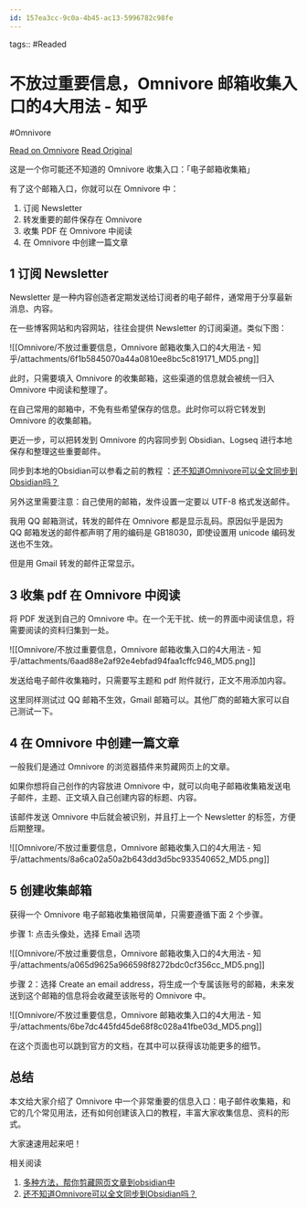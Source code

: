 ```yaml
---
id: 157ea3cc-9c0a-4b45-ac13-5996782c98fe
---
```



tags::  #Readed 

# 不放过重要信息，Omnivore 邮箱收集入口的4大用法 - 知乎
#Omnivore

[Read on Omnivore](https://omnivore.app/me/omnivore-4-18f638d57f9)
[Read Original](https://zhuanlan.zhihu.com/p/677785343)

这是一个你可能还不知道的 Omnivore 收集入口：「电子邮箱收集箱」

有了这个邮箱入口，你就可以在 Omnivore 中：

1. 订阅 Newsletter
2. 转发重要的邮件保存在 Omnivore
3. 收集 PDF 在 Omnivore 中阅读
4. 在 Omnivore 中创建一篇文章

## 1 订阅 Newsletter 

Newsletter 是一种内容创造者定期发送给订阅者的电子邮件，通常用于分享最新消息、内容。

在一些博客网站和内容网站，往往会提供 Newsletter 的订阅渠道。类似下图： 

![[Omnivore/不放过重要信息，Omnivore 邮箱收集入口的4大用法 - 知乎/attachments/6f1b5845070a44a0810ee8bc5c819171_MD5.png]]

此时，只需要填入 Omnivore 的收集邮箱，这些渠道的信息就会被统一归入 Omnivore 中阅读和整理了。

在自己常用的邮箱中，不免有些希望保存的信息。此时你可以将它转发到 Omnivore 的收集邮箱。

更近一步，可以把转发到 Omnivore 的内容同步到 Obsidian、Logseq 进行本地保存和整理这些重要邮件。

同步到本地的Obsidian可以参看之前的教程 ：[还不知道Omnivore可以全文同步到Obsidian吗？](https://link.zhihu.com/?target=http%3A//mp.weixin.qq.com/s%3F%5F%5Fbiz%3DMzkzMDAwMTA4MA%3D%3D%26mid%3D2247484798%26idx%3D1%26sn%3D244cf1c1ec2cd1d6b96a2c8ae1395c9d%26chksm%3Dc201bca9f57635bf0f48acdf4342289fc413370c32639ffa474c99548e5bf22c1148eda18ece%26scene%3D21%23wechat%5Fredirect)

另外这里需要注意：自己使用的邮箱，发件设置一定要以 UTF-8 格式发送邮件。

我用 QQ 邮箱测试，转发的邮件在 Omnivore 都是显示乱码。原因似乎是因为 QQ 邮箱发送的邮件都声明了用的编码是 GB18030，即使设置用 unicode 编码发送也不生效。

但是用 Gmail 转发的邮件正常显示。

## 3 收集 pdf 在 Omnivore 中阅读

将 PDF 发送到自己的 Omnivore 中。在一个无干扰、统一的界面中阅读信息，将需要阅读的资料归集到一处。

![[Omnivore/不放过重要信息，Omnivore 邮箱收集入口的4大用法 - 知乎/attachments/6aad88e2af92e4ebfad94faa1cffc946_MD5.png]]

发送给电子邮件收集箱时，只需要写主题和 pdf 附件就行，正文不用添加内容。

这里同样测试过 QQ 邮箱不生效，Gmail 邮箱可以。其他厂商的邮箱大家可以自己测试一下。

## 4 在 Omnivore 中创建一篇文章

一般我们是通过 Omnivore 的浏览器插件来剪藏网页上的文章。

如果你想将自己创作的内容放进 Omnivore 中，就可以向电子邮箱收集箱发送电子邮件，主题、正文填入自己创建内容的标题、内容。

该邮件发送 Omnivore 中后就会被识别，并且打上一个 Newsletter 的标签，方便后期整理。

![[Omnivore/不放过重要信息，Omnivore 邮箱收集入口的4大用法 - 知乎/attachments/8a6ca02a50a2b643dd3d5bc933540652_MD5.png]]

## 5 创建收集邮箱

获得一个 Omnivore 电子邮箱收集箱很简单，只需要遵循下面 2 个步骤。

步骤 1: 点击头像处，选择 Email 选项 

![[Omnivore/不放过重要信息，Omnivore 邮箱收集入口的4大用法 - 知乎/attachments/a065d9625a966598f8272bdc0cf356cc_MD5.png]]

步骤 2：选择 Create an email address，将生成一个专属该账号的邮箱，未来发送到这个邮箱的信息将会收藏至该账号的 Omnivore 中。

![[Omnivore/不放过重要信息，Omnivore 邮箱收集入口的4大用法 - 知乎/attachments/6be7dc445fd45de68f8c028a41fbe03d_MD5.png]]

在这个页面也可以跳到官方的文档，在其中可以获得该功能更多的细节。

## 总结

本文给大家介绍了 Omnivore 中一个非常重要的信息入口：电子邮件收集箱，和它的几个常见用法，还有如何创建该入口的教程，丰富大家收集信息、资料的形式。

大家速速用起来吧！

相关阅读

1. [ 多种方法，帮你剪藏网页文章到obsidian中](https://link.zhihu.com/?target=http%3A//mp.weixin.qq.com/s%3F%5F%5Fbiz%3DMzkzMDAwMTA4MA%3D%3D%26mid%3D2247484401%26idx%3D1%26sn%3Ddf5e301d94ac8c7341a390f18bcbb478%26chksm%3Dc201ba26f576333085ce9ecf80728d15b15db356c9f627b684b6ba967d20b97ac112d2bee994%26scene%3D21%23wechat%5Fredirect)
2. [ 还不知道Omnivore可以全文同步到Obsidian吗？](https://link.zhihu.com/?target=http%3A//mp.weixin.qq.com/s%3F%5F%5Fbiz%3DMzkzMDAwMTA4MA%3D%3D%26mid%3D2247484798%26idx%3D1%26sn%3D244cf1c1ec2cd1d6b96a2c8ae1395c9d%26chksm%3Dc201bca9f57635bf0f48acdf4342289fc413370c32639ffa474c99548e5bf22c1148eda18ece%26scene%3D21%23wechat%5Fredirect)

